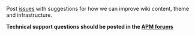 Post [issues](https://github.com/diydrones/ardupilot-wiki-issue-tracker/issues) with suggestions for 
how we can improve wiki content, theme and infrastructure.

**Technical support questions should be posted in the [APM forums](http://ardupilot.com/forum/)**
